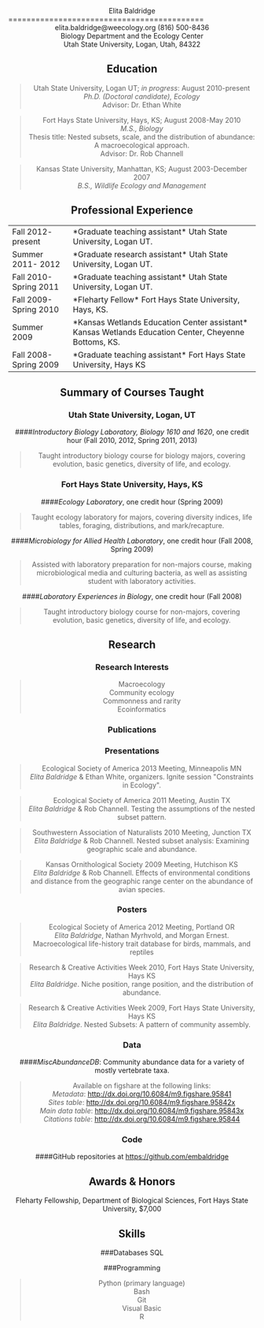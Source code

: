 <center>Elita Baldridge</center>
===========================================
<center>elita.baldridge@weecology.org (816) 500-8436
<center>Biology Department and the Ecology Center
<center>Utah State University, Logan, Utah, 84322</center>


Education
---------
> Utah State University, Logan UT; *in progress*: August 2010-present   
*Ph.D. (Doctoral candidate), Ecology*  
Advisor: Dr. Ethan White

>Fort Hays State University, Hays, KS; August 2008-May 2010  
*M.S., Biology*  
Thesis title: Nested subsets, scale, and the distribution of abundance: A macroecological approach.  
Advisor:  Dr. Rob Channell

>Kansas State University, Manhattan, KS; August 2003-December 2007  
*B.S., Wildlife Ecology and Management*

Professional Experience
-------------------------
<table>
    <tr>
        <td>Fall 2012- present</td>
        <td>*Graduate teaching assistant*  
Utah State University, Logan UT.</td>
    </tr>
    <tr>
        <td>Summer 2011- 2012</td>
        <td>*Graduate research assistant*  
 Utah State University, Logan UT.</td>
    </tr>
    <tr>
        <td>Fall 2010-Spring 2011</td>
        <td>*Graduate teaching assistant*   
 Utah State University, Logan UT.</td>
    </tr>
    <tr>
        <td>Fall 2009-Spring 2010</td>
        <td>*Fleharty Fellow*    
 Fort Hays State University, Hays, KS.</td>
    </tr>
    <tr>
        <td>Summer 2009</td>
        <td>*Kansas Wetlands Education Center assistant*  
Kansas Wetlands Education Center,
Cheyenne Bottoms, KS.</td>
    </tr>
    <tr>
        <td>Fall 2008-Spring 2009</td>
        <td>*Graduate teaching assistant*  
Fort Hays State University, Hays KS</td>
    </tr>

</table>

Summary of Courses Taught
--------------------------
### Utah State University, Logan, UT
####*Introductory Biology Laboratory, Biology 1610 and 1620*, one credit hour (Fall 2010, 2012, Spring 2011, 2013)  
> Taught introductory biology course for biology majors, covering evolution, basic genetics, diversity of life, and ecology.

### Fort Hays State University, Hays, KS
####*Ecology Laboratory*, one credit hour (Spring 2009)
> Taught ecology laboratory for majors, covering diversity indices, life tables, foraging, distributions, and mark/recapture.

####*Microbiology for Allied Health Laboratory*, one credit hour (Fall 2008, Spring 2009)
> Assisted with laboratory preparation for non-majors course, making microbiological media and culturing bacteria, as well as assisting student with laboratory activities.

####*Laboratory Experiences in Biology*, one credit hour (Fall 2008)
> Taught introductory biology course for non-majors, covering evolution, basic genetics, diversity of life, and ecology.


Research
--------------------------
### Research Interests
> Macroecology  
Community ecology  
Commonness and rarity  
Ecoinformatics

### Publications

### Presentations
> Ecological Society of America 2013 Meeting, Minneapolis MN   
*Elita Baldridge* & Ethan White, organizers. Ignite session "Constraints in Ecology".

> Ecological Society of America 2011 Meeting, Austin TX  
*Elita Baldridge* & Rob Channell.  Testing the assumptions of the nested subset pattern.

>Southwestern Association of Naturalists 2010 Meeting, Junction TX  
*Elita Baldridge* & Rob Channell.  Nested subset analysis: Examining geographic scale and abundance.

> Kansas Ornithological Society 2009 Meeting, Hutchison KS  
*Elita Baldridge* & Rob Channell.  Effects of environmental conditions and distance from the geographic range center on the abundance of avian species.

### Posters
>Ecological Society of America 2012 Meeting, Portland OR  
*Elita Baldridge*, Nathan Myrhvold, and Morgan Ernest.  Macroecological life-history trait database for birds, mammals, and reptiles

>Research & Creative Activities Week 2010, Fort Hays State University, Hays KS  
*Elita Baldridge*.  Niche position, range position, and the distribution of abundance.

>Research & Creative Activities Week 2009, Fort Hays State University, Hays KS  
*Elita Baldridge*.  Nested Subsets: A pattern of community assembly.
 
### Data
####*MiscAbundanceDB*: Community abundance data for a variety of mostly vertebrate taxa.  
>Available on figshare at the following links:    
*Metadata*: http://dx.doi.org/10.6084/m9.figshare.95841  
*Sites table*: http://dx.doi.org/10.6084/m9.figshare.95842x  
*Main data table*: http://dx.doi.org/10.6084/m9.figshare.95843x  
*Citations table*: http://dx.doi.org/10.6084/m9.figshare.95844


### Code
####GitHub repositories at https://github.com/embaldridge

Awards & Honors
--------------------------
Fleharty Fellowship, Department of Biological Sciences, Fort Hays State University, $7,000

Skills
---------------------------
###Databases
SQL

###Programming
>Python (primary language)  
Bash  
Git  
Visual Basic  
R
